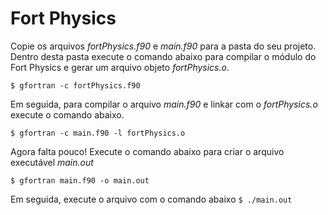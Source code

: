 # Fort Physics

Copie os arquivos *fortPhysics.f90* e *main.f90* para a pasta do seu projeto. Dentro desta pasta execute o comando abaixo para compilar o módulo do Fort Physics e gerar um arquivo objeto *fortPhysics.o*.

`$ gfortran -c fortPhysics.f90`

Em seguida, para compilar o arquivo *main.f90* e linkar com o *fortPhysics.o* execute o comando abaixo.

`$ gfortran -c main.f90 -l fortPhysics.o`

Agora falta pouco!
Execute o comando abaixo para criar o arquivo executável *main.out*

`$ gfortran main.f90 -o main.out`

Em seguida, execute o arquivo com o comando abaixo
`$ ./main.out`
